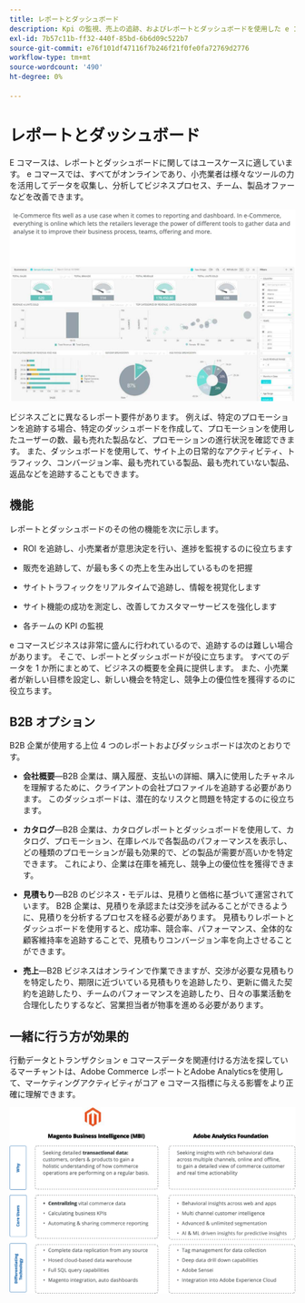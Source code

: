 ```yaml
---
title: レポートとダッシュボード
description: Kpi の監視、売上の追跡、およびレポートとダッシュボードを使用した e コマースサイトの成功の測定を行います。
exl-id: 7b57c11b-ff32-440f-85bd-6b6d09c522b7
source-git-commit: e76f101df47116f7b246f21f0fe0fa72769d2776
workflow-type: tm+mt
source-wordcount: '490'
ht-degree: 0%

---
```


# レポートとダッシュボード

E コマースは、レポートとダッシュボードに関してはユースケースに適しています。 e コマースでは、すべてがオンラインであり、小売業者は様々なツールの力を活用してデータを収集し、分析してビジネスプロセス、チーム、製品オファーなどを改善できます。

![レポートダッシュボードの例](../../assets/playbooks/dashboard-example.png)

ビジネスごとに異なるレポート要件があります。 例えば、特定のプロモーションを追跡する場合、特定のダッシュボードを作成して、プロモーションを使用したユーザーの数、最も売れた製品など、プロモーションの進行状況を確認できます。 また、ダッシュボードを使用して、サイト上の日常的なアクティビティ、トラフィック、コンバージョン率、最も売れている製品、最も売れていない製品、返品などを追跡することもできます。

## 機能

レポートとダッシュボードのその他の機能を次に示します。

- ROI を追跡し、小売業者が意思決定を行い、進捗を監視するのに役立ちます

- 販売を追跡して、が最も多くの売上を生み出しているものを把握

- サイトトラフィックをリアルタイムで追跡し、情報を視覚化します

- サイト機能の成功を測定し、改善してカスタマーサービスを強化します

- 各チームの KPI の監視

e コマースビジネスは非常に盛んに行われているので、追跡するのは難しい場合があります。 そこで、レポートとダッシュボードが役に立ちます。 すべてのデータを 1 か所にまとめて、ビジネスの概要を全員に提供します。 また、小売業者が新しい目標を設定し、新しい機会を特定し、競争上の優位性を獲得するのに役立ちます。

## B2B オプション

B2B 企業が使用する上位 4 つのレポートおよびダッシュボードは次のとおりです。

- **会社概要**—B2B 企業は、購入履歴、支払いの詳細、購入に使用したチャネルを理解するために、クライアントの会社プロファイルを追跡する必要があります。 このダッシュボードは、潜在的なリスクと問題を特定するのに役立ちます。

- **カタログ**—B2B 企業は、カタログレポートとダッシュボードを使用して、カタログ、プロモーション、在庫レベルで各製品のパフォーマンスを表示し、どの種類のプロモーションが最も効果的で、どの製品が需要が高いかを特定できます。 これにより、企業は在庫を補充し、競争上の優位性を獲得できます。

- **見積もり**—B2B のビジネス・モデルは、見積りと価格に基づいて運営されています。 B2B 企業は、見積りを承認または交渉を試みることができるように、見積りを分析するプロセスを経る必要があります。 見積もりレポートとダッシュボードを使用すると、成功率、競合率、パフォーマンス、全体的な顧客維持率を追跡することで、見積もりコンバージョン率を向上させることができます。

- **売上**—B2B ビジネスはオンラインで作業できますが、交渉が必要な見積もりを特定したり、期限に近づいている見積もりを追跡したり、更新に備えた契約を追跡したり、チームのパフォーマンスを追跡したり、日々の事業活動を合理化したりするなど、営業担当者が物事を進める必要があります。

## 一緒に行う方が効果的

行動データとトランザクション e コマースデータを関連付ける方法を探しているマーチャントは、Adobe Commerce レポートとAdobe Analyticsを使用して、マーケティングアクティビティがコア e コマース指標に与える影響をより正確に理解できます。

![レポート図](../../assets/playbooks/reporting-diagram.png)
